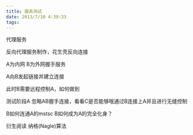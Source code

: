 ```yaml
---
title: 服务测试
date: 2013/7/10 4:39:33
tags:
---
```



代理服务

反向代理服务制作，花生壳反向连接

A为内网 B为外网握手服务

  


A向B发起链接并建立连接

此时B需要远程控制A，如何做到

  


  


  


测试阶段A 忽略AB握手连接，看看C是否能够哦通过B连接上A并且进行无缝控制

  


  


  


  


  


  


  


  


  


  


  


  


  


  


  


  


  


  


  


  


  


B如何连通A的mstsc B如何成为A的完全化身？

  


  


  


衍生阅读 纳格(Nagle)算法
